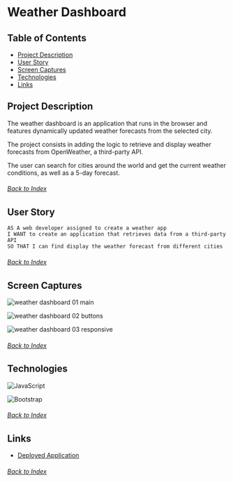 # Weather Dashboard

## Table of Contents
- [Project Description](#Project-Description)
- [User Story](#User-Story)
- [Screen Captures](#Screen-Captures)
- [Technologies](#Technologies)
- [Links](#Links)

## Project Description
The weather dashboard is an application that runs in the browser and features dynamically updated weather forecasts from the selected city.

The project consists in adding the logic to retrieve and display weather forecasts from OpenWeather, a third-party API.

The user can search for cities around the world and get the current weather conditions, as well as a 5-day forecast.
###### [Back to Index](#Table-of-Contents)

## User Story
```
AS A web developer assigned to create a weather app
I WANT to create an application that retrieves data from a third-party API
SO THAT I can find display the weather forecast from different cities
```
###### [Back to Index](#Table-of-Contents)


## Screen Captures
![weather dashboard 01 main](./utils/images/scheduler_01_main.png)

![weather dashboard 02 buttons](./utils/images/scheduler_02_add_task.png)

![weather dashboard 03 responsive](./utils/images/scheduler_03_responsive.png)
###### [Back to Index](#Table-of-Contents)


## Technologies
![JavaScript](https://img.shields.io/badge/javascript-%23323330.svg?style=for-the-badge&logo=javascript&logoColor=%23F7DF1E)

![Bootstrap](https://img.shields.io/badge/bootstrap-%23563D7C.svg?style=for-the-badge&logo=bootstrap&logoColor=white)
###### [Back to Index](#Table-of-Contents)

## Links
- [Deployed Application](https://alexjcturbo.github.io/weather-dashboard/)
###### [Back to Index](#Table-of-Contents)